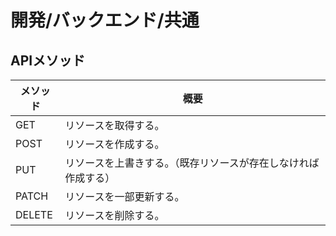 # 開発/バックエンド/共通

## APIメソッド

| メソッド | 概要                                                         |
| -------- | ------------------------------------------------------------ |
| GET      | リソースを取得する。                                         |
| POST     | リソースを作成する。                                         |
| PUT      | リソースを上書きする。（既存リソースが存在しなければ作成する） |
| PATCH    | リソースを一部更新する。                                     |
| DELETE   | リソースを削除する。                                         |
